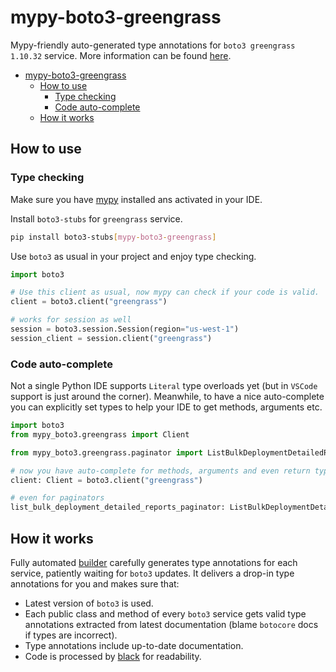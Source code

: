 # mypy-boto3-greengrass

Mypy-friendly auto-generated type annotations for `boto3 greengrass 1.10.32` service.
More information can be found [here](https://github.com/vemel/mypy_boto3).

- [mypy-boto3-greengrass](#mypy-boto3-greengrass)
  - [How to use](#how-to-use)
    - [Type checking](#type-checking)
    - [Code auto-complete](#code-auto-complete)
  - [How it works](#how-it-works)

## How to use

### Type checking

Make sure you have [mypy](https://github.com/python/mypy) installed ans activated in your IDE.

Install `boto3-stubs` for `greengrass` service.

```bash
pip install boto3-stubs[mypy-boto3-greengrass]
```

Use `boto3` as usual in your project and enjoy type checking.

```python
import boto3

# Use this client as usual, now mypy can check if your code is valid.
client = boto3.client("greengrass")

# works for session as well
session = boto3.session.Session(region="us-west-1")
session_client = session.client("greengrass")

```

### Code auto-complete

Not a single Python IDE supports `Literal` type overloads yet (but in `VSCode` support is just around the corner).
Meanwhile, to have a nice auto-complete you can explicitly set types to help your IDE to get methods, arguments etc.

```python
import boto3
from mypy_boto3.greengrass import Client

from mypy_boto3.greengrass.paginator import ListBulkDeploymentDetailedReportsPaginator

# now you have auto-complete for methods, arguments and even return types
client: Client = boto3.client("greengrass")

# even for paginators
list_bulk_deployment_detailed_reports_paginator: ListBulkDeploymentDetailedReportsPaginator = client.get_paginator("list_bulk_deployment_detailed_reports")
```

## How it works

Fully automated [builder](https://github.com/vemel/mypy_boto3) carefully generates
type annotations for each service, patiently waiting for `boto3` updates. It delivers
a drop-in type annotations for you and makes sure that:

- Latest version of `boto3` is used.
- Each public class and method of every `boto3` service gets valid type annotations
  extracted from latest documentation (blame `botocore` docs if types are incorrect).
- Type annotations include up-to-date documentation.
- Code is processed by [black](https://github.com/psf/black) for readability.